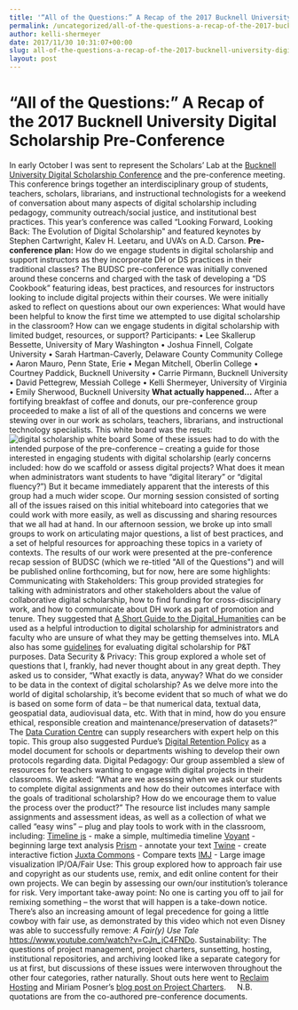 ```yaml
---
title: '“All of the Questions:” A Recap of the 2017 Bucknell University Digital Scholarship Pre-Conference'
permalink: /uncategorized/all-of-the-questions-a-recap-of-the-2017-bucknell-university-digital-scholarship-pre-conference/
author: kelli-shermeyer
date: 2017/11/30 10:31:07+00:00
slug: all-of-the-questions-a-recap-of-the-2017-bucknell-university-digital-scholarship-pre-conference
layout: post
---
```


# “All of the Questions:” A Recap of the 2017 Bucknell University Digital Scholarship Pre-Conference

In early October I was sent to represent the Scholars’ Lab at the [Bucknell University Digital Scholarship Conference](http://budsc17.scholar.bucknell.edu/) and the pre-conference meeting. This conference brings together an interdisciplinary group of students, teachers, scholars, librarians, and instructional technologists for a weekend of conversation about many aspects of digital scholarship including pedagogy, community outreach/social justice, and institutional best practices. This year’s conference was called “Looking Forward, Looking Back: The Evolution of Digital Scholarship" and featured keynotes by Stephen Cartwright, Kalev H. Leetaru, and UVA’s on A.D. Carson. **Pre-conference plan:** How do we engage students in digital scholarship and support instructors as they incorporate DH or DS practices in their traditional classes? The BUDSC pre-conference was initially convened around these concerns and charged with the task of developing a “DS Cookbook” featuring ideas, best practices, and resources for instructors looking to include digital projects within their courses. We were initially asked to reflect on questions about our own experiences: What would have been helpful to know the first time we attempted to use digital scholarship in the classroom? How can we engage students in digital scholarship with limited budget, resources, or support? Participants: • Lee Skallerup Bessette, University of Mary Washington • Joshua Finnell, Colgate University • Sarah Hartman-Caverly, Delaware County Community College • Aaron Mauro, Penn State, Erie • Megan Mitchell, Oberlin College • Courtney Paddick, Bucknell University • Carrie Pirmann, Bucknell University • David Pettegrew, Messiah College • Kelli Shermeyer, University of Virginia • Emily Sherwood, Bucknell University **What actually happened…** After a fortifying breakfast of coffee and donuts, our pre-conference group proceeded to make a list of all of the questions and concerns we were stewing over in our work as scholars, teachers, librarians, and instructional technology specialists. This white board was the result: ![digital scholarship white board](/wp-content/uploads/2017/11/IMG_3495-768x1024.jpg) Some of these issues had to do with the intended purpose of the pre-conference – creating a guide for those interested in engaging students with digital scholarship (early concerns included: how do we scaffold or assess digital projects? What does it mean when administrators want students to have “digital literary” or “digital fluency?”) But it became immediately apparent that the interests of this group had a much wider scope. Our morning session consisted of sorting all of the issues raised on this initial whiteboard into categories that we could work with more easily, as well as discussing and sharing resources that we all had at hand. In our afternoon session, we broke up into small groups to work on articulating major questions, a list of best practices, and a set of helpful resources for approaching these topics in a variety of contexts. The results of our work were presented at the pre-conference recap session of BUDSC (which we re-titled "All of the Questions") and will be published online forthcoming, but for now, here are some highlights: Communicating with Stakeholders: This group provided strategies for talking with administrators and other stakeholders about the value of collaborative digital scholarship, how to find funding for cross-disciplinary work, and how to communicate about DH work as part of promotion and tenure. They suggested that [A Short Guide to the Digital_Humanities](http://sites.psu.edu/psudhlab/wp-content/uploads/sites/14420/2016/01/D_H_ShortGuide.pdf) can be used as a helpful introduction to digital scholarship for administrators and faculty who are unsure of what they may be getting themselves into. MLA also has some [guidelines](https://www.mla.org/About-Us/Governance/Committees/Committee-Listings/Professional-Issues/Committee-on-Information-Technology/Guidelines-for-Evaluating-Work-in-Digital-Humanities-and-Digital-Media) for evaluating digital scholarship for P&T purposes. Data Security & Privacy: This group explored a whole set of questions that I, frankly, had never thought about in any great depth. They asked us to consider, “What exactly is data, anyway? What do we consider to be data in the context of digital scholarship? As we delve more into the world of digital scholarship, it’s become evident that so much of what we do is based on some form of data – be that numerical data, textual data, geospatial data, audiovisual data, etc. With that in mind, how do you ensure ethical, responsible creation and maintenance/preservation of datasets?” The [Data Curation Centre](http://www.dcc.ac.uk/) can supply researchers with expert help on this topic. This group also suggested Purdue’s [Digital Retention Policy](https://purr.purdue.edu/legal/digitalpreservation) as a model document for schools or departments wishing to develop their own protocols regarding data. Digital Pedagogy: Our group assembled a slew of resources for teachers wanting to engage with digital projects in their classrooms. We asked: “What are we assessing when we ask our students to complete digital assignments and how do their outcomes interface with the goals of traditional scholarship? How do we encourage them to value the process over the product?” The resource list includes many sample assignments and assessment ideas, as well as a collection of what we called “easy wins” – plug and play tools to work with in the classroom, including: [Timeline js](https://timeline.knightlab.com/) \- make a simple, multimedia timeline [Voyant](https://voyant-tools.org/) \- beginning large text analysis [Prism](http://prism.scholarslab.org/) \- annotate your text [Twine](https://twinery.org/) \- create interactive fiction [Juxta Commons](http://juxtacommons.org/) \- Compare texts [IMJ](http://www.zachwhalen.net/pg/imj/) \- Large image visualization IP/OA/Fair Use: This group explored how to approach fair use and copyright as our students use, remix, and edit online content for their own projects. We can begin by assessing our own/our institution’s tolerance for risk. Very important take-away point: No one is carting you off to jail for remixing something – the worst that will happen is a take-down notice. There’s also an increasing amount of legal precedence for going a little cowboy with fair use, as demonstrated by this video which not even Disney was able to successfully remove: _A Fair(y) Use Tale_ <https://www.youtube.com/watch?v=CJn_jC4FNDo>. Sustainability: The questions of project management, project charters, sunsetting, hosting, institutional repositories, and archiving looked like a separate category for us at first, but discussions of these issues were interwoven throughout the other four categories, rather naturally. Shout outs here went to [Reclaim Hosting](https://reclaimhosting.com/) and Miriam Posner’s [blog post on Project Charters](http://miriamposner.com/classes/dh101f17/assignments/final-project/milestones/charter-guidelines/).     N.B. quotations are from the co-authored pre-conference documents.